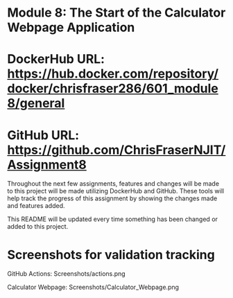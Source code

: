 # Module 8: The Start of the Calculator Webpage Application

# DockerHub URL: https://hub.docker.com/repository/docker/chrisfraser286/601_module8/general

# GitHub URL: https://github.com/ChrisFraserNJIT/Assignment8

Throughout the next few assignments, features and changes will be made to this project will be made utilizing DockerHub and GitHub. These tools will help track the progress of this assignment by showing the changes made and features added.

This README will be updated every time something has been changed or added to this project.

# Screenshots for validation tracking

GitHub Actions: Screenshots/actions.png

Calculator Webpage: Screenshots/Calculator_Webpage.png